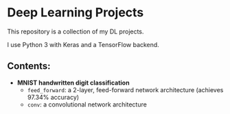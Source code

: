 # Deep Learning Projects

This repository is a collection of my DL projects.

I use Python 3 with Keras and a TensorFlow backend.

## Contents:
* __MNIST handwritten digit classification__
  * `feed_forward`: a 2-layer, feed-forward network architecture (achieves 97.34% accuracy)
  * `conv`: a convolutional network architecture

